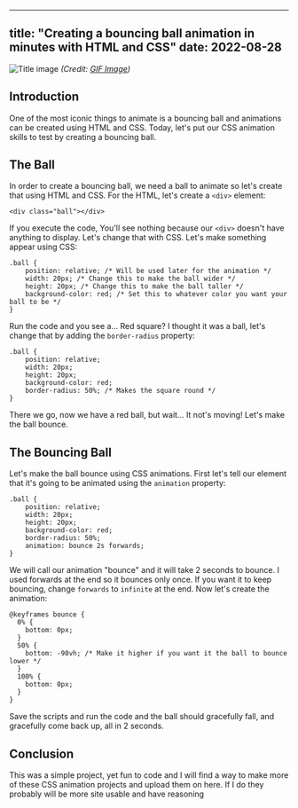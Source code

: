  ---
 title: "Creating a bouncing ball animation in minutes with HTML and CSS"
 date: 2022-08-28
 ---

![Title image](https://gifimage.net/wp-content/uploads/2017/10/bouncy-ball-gif-12.gif)
*(Credit: [GIF Image](https://gifimage.net/bouncy-ball-gif-12/))*
 ## Introduction
One of the most iconic things to animate is a bouncing ball and animations can be created using HTML and CSS. Today, let's put our CSS animation skills to test by creating a bouncing ball.

## The Ball

In order to create a bouncing ball, we need a ball to animate so let's create that using HTML and CSS. For the HTML, let's create a `<div>` element:
```
<div class="ball"></div>
```
If you execute the code, You'll see nothing because our `<div>` doesn't have anything to display. Let's change that with CSS. Let's make something appear using CSS:
```
.ball {
    position: relative; /* Will be used later for the animation */
    width: 20px; /* Change this to make the ball wider */
    height: 20px; /* Change this to make the ball taller */
    background-color: red; /* Set this to whatever color you want your ball to be */
}
```
Run the code and you see a... Red square? I thought it was a ball, let's change that by adding the `border-radius` property:
```
.ball {
    position: relative;
    width: 20px; 
    height: 20px; 
    background-color: red; 
    border-radius: 50%; /* Makes the square round */ 
}
```

There we go, now we have a red ball, but wait... It not's moving! Let's make the ball bounce.

## The Bouncing Ball

Let's make the ball bounce using CSS animations. First let's tell our element that it's going to be animated using the `animation` property:
```
.ball {
    position: relative;
    width: 20px; 
    height: 20px; 
    background-color: red; 
    border-radius: 50%;
    animation: bounce 2s forwards;
}
```
We will call our animation "bounce" and it will take 2 seconds to bounce. I used forwards at the end so it bounces only once. If you want it to keep bouncing, change `forwards` to `infinite` at the end. Now let's create the animation:
```
@keyframes bounce {
  0% {
    bottom: 0px;
  }
  50% {
    bottom: -90vh; /* Make it higher if you want it the ball to bounce lower */
  }
  100% {
    bottom: 0px;
  }
}
```
Save the scripts and run the code and the ball should gracefully fall, and gracefully come back up, all in 2 seconds.

## Conclusion
This was a simple project, yet fun to code and I will find a way to make more of these CSS animation projects and upload them on here. If I do they probably will be more site usable and have reasoning
